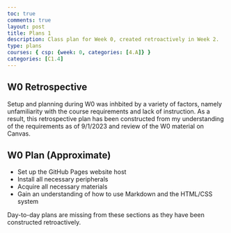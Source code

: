 ```yaml
---
toc: true
comments: true
layout: post
title: Plans 1
description: Class plan for Week 0, created retroactively in Week 2.
type: plans
courses: { csp: {week: 0, categories: [4.A]} }
categories: [C1.4]
---
```


## W0 Retrospective
<p>Setup and planning during W0 was inhbited by a variety of factors, namely unfamiliarity with the course requirements and lack of instruction. As a result, this retrospective plan has been constructed from my understanding of the requirements as of 9/1/2023 and review of the W0 material on Canvas.
</p>

## W0 Plan (Approximate)
- Set up the GitHub Pages website host
- Install all necessary peripherals
- Acquire all necessary materials
- Gain an understanding of how to use Markdown and the HTML/CSS system

<p>Day-to-day plans are missing from these sections as they have been constructed retroactively.
</p>